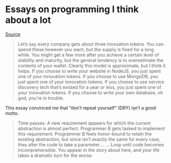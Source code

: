 # Essays on programming I think about a lot

[Source](https://www.benkuhn.net/progessays/)

> Let’s say every company gets about three innovation tokens. You can spend these however you want, but the supply is fixed for a long while. You might get a few more after you achieve a certain level of stability and maturity, but the general tendency is to overestimate the contents of your wallet. Clearly this model is approximate, but I think it helps.
If you choose to write your website in NodeJS, you just spent one of your innovation tokens. If you choose to use MongoDB, you just spent one of your innovation tokens. If you choose to use service discovery tech that’s existed for a year or less, you just spent one of your innovation tokens. If you choose to write your own database, oh god, you’re in trouble.


This essay convinced me that “don’t repeat yourself” (DRY) isn’t a good motto.

> Time passes. 
> A new requirement appears for which the current abstraction is almost perfect.
> Programmer B gets tasked to implement this requirement.
> Programmer B feels honor-bound to retain the existing abstraction, but since isn’t exactly the same for every case, they alter the code to take a parameter….
> … Loop until code becomes incomprehensible.
> You appear in the story about here, and your life takes a dramatic turn for the worse.
